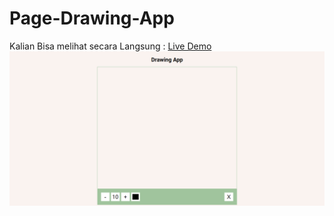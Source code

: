 # Page-Drawing-App

Kalian Bisa melihat secara Langsung :  <a href="https://ahmadbadri25.github.io/Page-Drawing-App/">Live Demo</a>
<img src="https://github.com/ahmadbadri25/dokumentasi/blob/670a767f140710beac06ddb6e58045b6bd3824d0/36.%20Drawing-App.png" alt="" />
